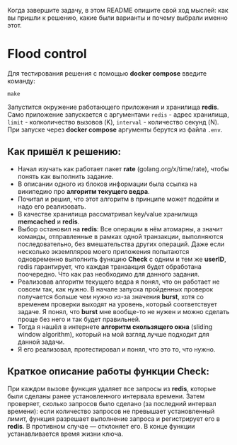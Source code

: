 Когда завершите задачу, в этом README опишите свой ход мыслей: как вы пришли к решению, какие были варианты и почему выбрали именно этот. 

# Flood control

Для тестирования решения с помощью **docker compose** введите команду:

`make`

Запустится окружение работающего приложения и хранилища **redis**. Само приложение запускается с аргументами `redis` - адрес хранилища, `limit` - колколичество вызовов (K), `interval` - количество секунд (N). При запуске через **docker compose** аргументы берутся из файла `.env`.

## Как пришёл к решению:
  - Начал изучать как работает пакет **rate** (golang.org/x/time/rate), чтобы понять как выполнить задание.
  - В описании одного из блоков информации была ссылка на википедию про **алгоритм текущего ведра**.
  - Почитал и решил, что этот алгоритм в принципе может подойти и надо его реализовать.
  - В качестве хранилища рассматривал key/value хранилища **memcached** и **redis**.
  - Выбор остановил на **redis**: Все операции в нём атомарны, а значит команды, отправленные в рамках одной транзакции, выполняются последовательно, без вмешательства других операций. Даже если несколько экземпляров моего приложения попытаются одновременно выполнить функцию **Check** с одним и тем же **userID**, redis гарантирует, что каждая транзакция будет обработана поочередно. Что как раз необходимо для данного задания.
  - Реализовав алгоритм текущего ведра я понял, что он работает не совсем так, как нужно. В начале запуска пройденных проверок получается больше чем нужно из-за значения **burst**, хотя со временем проверки выходят на уровень, который соответствует задаче. Я понял, что **burst** мне вообще-то не нужен и можно сделать проще без него и так будет правильней.
  - Тогда я нашёл в интернете **алгоритм скользящего окна** (sliding window algorithm), который на мой взгляд лучше подходит для данной задачи.
  - Я его реализовал, протестировал и понял, что это то, что нужно.

## Краткое описание работы функции **Check**:

При каждом вызове функция удаляет все запросы из **redis**, которые были сделаны ранее установленного интервала времени. Затем проверяет, сколько запросов было сделано (за последний интервал времени): если количество запросов не превышает установленный лимит, функция разрешает выполнение запроса и регистрирует его в **redis**. В противном случае — отклоняет его. В конце функции устанавливается время жизни ключа.
